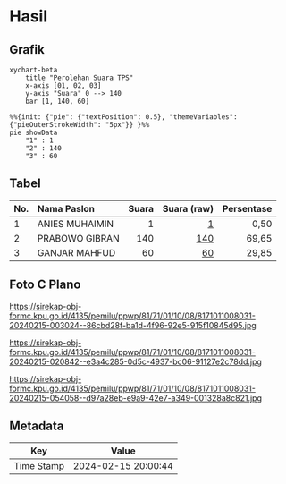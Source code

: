 # Hasil

## Grafik

```mermaid
xychart-beta
    title "Perolehan Suara TPS"
    x-axis [01, 02, 03]
    y-axis "Suara" 0 --> 140
    bar [1, 140, 60]
```

```mermaid
%%{init: {"pie": {"textPosition": 0.5}, "themeVariables": {"pieOuterStrokeWidth": "5px"}} }%%
pie showData
    "1" : 1
    "2" : 140
    "3" : 60
```

## Tabel

| No. | Nama Paslon    | Suara | Suara (raw) | Persentase |
|:--- |:-------------- | -----:| -----------:| ----------:|
| 1   | ANIES MUHAIMIN | 1     | [1][p-1]    | 0,50       |
| 2   | PRABOWO GIBRAN | 140   | [140][p-2]  | 69,65      |
| 3   | GANJAR MAHFUD  | 60    | [60][p-3]   | 29,85      |


[p-1]: https://github.com/gigit-pemilu/pemilu-2024-81-maluku/blob/main/pilpres/hitung-suara/sub/81-maluku/sub/71-kota-ambon/sub/01-nusaniwe/sub/1008-benteng/sub/031-tps/sub/paslon-1.txt
[p-2]: https://github.com/gigit-pemilu/pemilu-2024-81-maluku/blob/main/pilpres/hitung-suara/sub/81-maluku/sub/71-kota-ambon/sub/01-nusaniwe/sub/1008-benteng/sub/031-tps/sub/paslon-2.txt
[p-3]: https://github.com/gigit-pemilu/pemilu-2024-81-maluku/blob/main/pilpres/hitung-suara/sub/81-maluku/sub/71-kota-ambon/sub/01-nusaniwe/sub/1008-benteng/sub/031-tps/sub/paslon-3.txt

## Foto C Plano

https://sirekap-obj-formc.kpu.go.id/4135/pemilu/ppwp/81/71/01/10/08/8171011008031-20240215-003024--86cbd28f-ba1d-4f96-92e5-915f10845d95.jpg

https://sirekap-obj-formc.kpu.go.id/4135/pemilu/ppwp/81/71/01/10/08/8171011008031-20240215-020842--e3a4c285-0d5c-4937-bc06-91127e2c78dd.jpg

https://sirekap-obj-formc.kpu.go.id/4135/pemilu/ppwp/81/71/01/10/08/8171011008031-20240215-054058--d97a28eb-e9a9-42e7-a349-001328a8c821.jpg


## Metadata

| Key        | Value               |
| ---------- | ------------------- |
| Time Stamp | 2024-02-15 20:00:44 |



